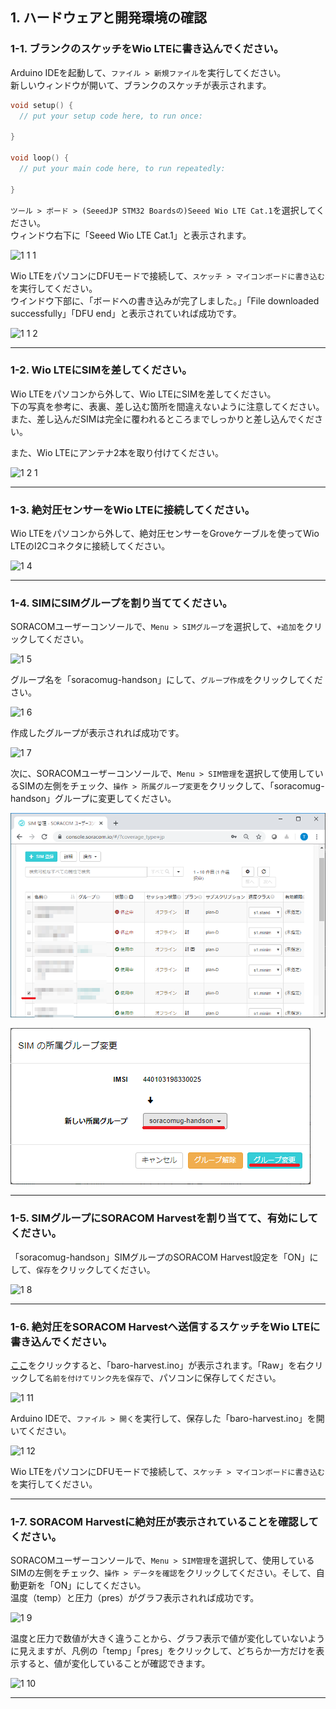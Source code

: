 ## 1. ハードウェアと開発環境の確認

### <a name="1-1">1-1. ブランクのスケッチをWio LTEに書き込んでください。</a>

Arduino IDEを起動して、`ファイル > 新規ファイル`を実行してください。  
新しいウィンドウが開いて、ブランクのスケッチが表示されます。

```cpp
void setup() {
  // put your setup code here, to run once:

}

void loop() {
  // put your main code here, to run repeatedly:

}
```

`ツール > ボード > (SeeedJP STM32 Boardsの)Seeed Wio LTE Cat.1`を選択してください。  
ウィンドウ右下に「Seeed Wio LTE Cat.1」と表示されます。

![1 1 1](media/1-1.png)

Wio LTEをパソコンにDFUモードで接続して、`スケッチ > マイコンボードに書き込む`を実行してください。  
ウインドウ下部に、「ボードへの書き込みが完了しました。」「File downloaded successfully」「DFU end」と表示されていれば成功です。

![1 1 2](media/1-2.png)

***

### <a name="1-2">1-2. Wio LTEにSIMを差してください。</a>

Wio LTEをパソコンから外して、Wio LTEにSIMを差してください。  
下の写真を参考に、表裏、差し込む箇所を間違えないように注意してください。また、差し込んだSIMは完全に覆われるところまでしっかりと差し込んでください。

また、Wio LTEにアンテナ2本を取り付けてください。

![1 2 1](media/1-3.png)

***

### <a name="1-3">1-3. 絶対圧センサーをWio LTEに接続してください。</a>

Wio LTEをパソコンから外して、絶対圧センサーをGroveケーブルを使ってWio LTEのI2Cコネクタに接続してください。

![1 4](media/1-4.png)

***

### <a name="1-4">1-4. SIMにSIMグループを割り当ててください。</a>

SORACOMユーザーコンソールで、`Menu > SIMグループ`を選択して、`+追加`をクリックしてください。

![1 5](media/1-5.png)


グループ名を「soracomug-handson」にして、`グループ作成`をクリックしてください。

![1 6](media/1-6.png)

作成したグループが表示されれば成功です。

![1 7](media/1-7.png)

次に、SORACOMユーザーコンソールで、`Menu > SIM管理`を選択して使用しているSIMの左側をチェック、`操作 > 所属グループ変更`をクリックして、「soracomug-handson」グループに変更してください。

![1 13](media/1-13.png)

![1 14](media/1-14.png)

***

### <a name="1-5">1-5. SIMグループにSORACOM Harvestを割り当てて、有効にしてください。</a>

「soracomug-handson」SIMグループのSORACOM Harvest設定を「ON」にして、`保存`をクリックしてください。

![1 8](media/1-8.png)

***

### <a name="1-6">1-6. 絶対圧をSORACOM Harvestへ送信するスケッチをWio LTEに書き込んでください。</a>

[ここ](sketch/baro-harvest/baro-harvest.ino)をクリックすると、「baro-harvest.ino」が表示されます。「Raw」を右クリックして`名前を付けてリンク先を保存`で、パソコンに保存してください。

![1 11](media/1-11.png)

Arduino IDEで、`ファイル > 開く`を実行して、保存した「baro-harvest.ino」を開いてください。

![1 12](media/1-12.png)

Wio LTEをパソコンにDFUモードで接続して、`スケッチ > マイコンボードに書き込む`を実行してください。  

***

### <a name="1-7">1-7. SORACOM Harvestに絶対圧が表示されていることを確認してください。</a>

SORACOMユーザーコンソールで、`Menu > SIM管理`を選択して、使用しているSIMの左側をチェック、`操作 > データを確認`をクリックしてください。そして、自動更新を「ON」にしてください。  
温度（temp）と圧力（pres）がグラフ表示されれば成功です。  

![1 9](media/1-9.png)

温度と圧力で数値が大きく違うことから、グラフ表示で値が変化していないように見えますが、凡例の「temp」「pres」をクリックして、どちらか一方だけを表示すると、値が変化していることが確認できます。

![1 10](media/1-10.png)

***
